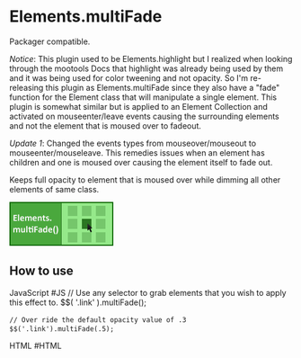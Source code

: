Elements.multiFade
===========

Packager compatible.

*Notice*:
This plugin used to be Elements.highlight but I realized when looking through the mootools Docs that highlight was already being used by them and it was being used for color tweening and not opacity.
So I'm re-releasing this plugin as Elements.multiFade since they also have a "fade" function for the Element class that will manipulate a single element. This plugin is somewhat similar but is applied to an Element Collection
and activated on mouseenter/leave events causing the surrounding elements and not the element that is moused over to fadeout.

*Update 1*:
Changed the events types from mouseover/mouseout to mouseenter/mouseleave. This remedies issues when an element has children and one is moused over causing the element itself to fade out.

Keeps full opacity to element that is moused over while dimming all other elements of same class.

![Screenshot](http://github.com/subhaze/mootools-elements-multifade/raw/master/logo.png)

How to use
----------

JavaScript
	#JS
	// Use any selector to grab elements that you wish to apply this effect to.
	$$( '.link' ).multiFade();
	
	// Over ride the default opacity value of .3
	$$('.link').multiFade(.5);
HTML
	#HTML
	<div id="link-container">
		<a class="link" href="#"></a>
		<a class="link" href="#"></a>
		<a class="link" href="#"></a>
		<a class="link" href="#"></a>
		<a class="link" href="#"></a>
		<a class="link" href="#"></a>
	</div>